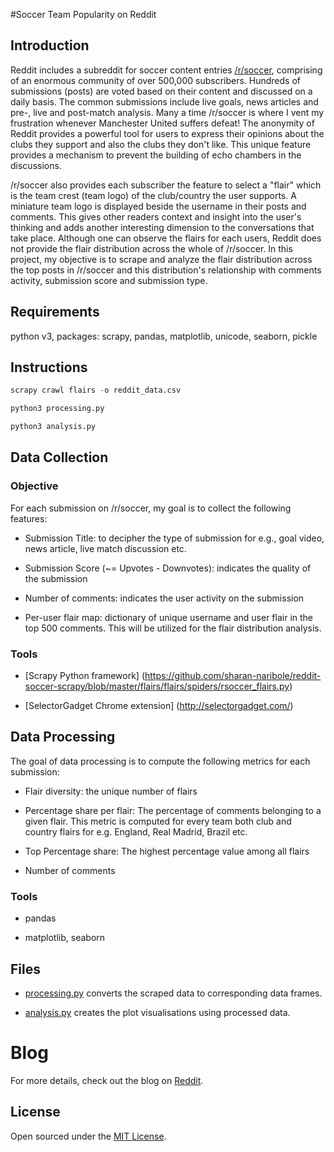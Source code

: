 #Soccer Team Popularity on Reddit

## Introduction

Reddit includes a subreddit for soccer content entries [/r/soccer](https://www.reddit.com/r/soccer/), comprising of an enormous community of over 500,000 subscribers. Hundreds of submissions (posts) are voted based on their content and discussed on a daily basis. The common submissions include live goals, news articles and pre-, live and post-match analysis. Many a time /r/soccer is where I vent my frustration whenever Manchester United suffers defeat!  The anonymity of Reddit provides a powerful tool for users to express their opinions about the clubs they support and also the clubs they don't like. This unique feature provides a mechanism to prevent the building of echo chambers in the discussions.

/r/soccer also provides each subscriber the feature to select a "flair" which is the team crest (team logo) of the club/country the user supports. A miniature team logo is displayed beside the username in their posts and comments. This gives other readers context and insight into the user's thinking and adds another interesting dimension to the conversations that take place. Although one can observe the flairs for each users, Reddit does not provide the flair distribution across the whole of /r/soccer. In this project, my objective is to scrape and analyze the flair distribution across the top posts in /r/soccer and this distribution's relationship with comments activity, submission score and submission type. 

## Requirements

python v3, packages: scrapy, pandas, matplotlib, unicode, seaborn, pickle


## Instructions

```python
scrapy crawl flairs -o reddit_data.csv

python3 processing.py

python3 analysis.py
```

## Data Collection

### Objective

For each submission on /r/soccer, my goal is to collect the following features:

- Submission Title: to decipher the type of submission for e.g., goal video, news article, live match discussion etc.

- Submission Score (~= Upvotes - Downvotes): indicates the quality of the submission

- Number of comments: indicates the user activity on the submission

- Per-user flair map: dictionary of unique username and user flair  in the top 500 comments. This will be utilized for the flair distribution analysis.

### Tools

- [Scrapy Python framework] (https://github.com/sharan-naribole/reddit-soccer-scrapy/blob/master/flairs/flairs/spiders/rsoccer_flairs.py) 

- [SelectorGadget Chrome extension] (http://selectorgadget.com/)  

## Data Processing

The goal of data processing is to compute the following metrics for each submission:

- Flair diversity: the unique number of flairs

- Percentage share per flair: The percentage of comments belonging to a given flair. This metric is computed for every team both club and country flairs for e.g. England, Real Madrid, Brazil etc.

- Top Percentage share: The highest percentage value among all flairs

- Number of comments

### Tools

- pandas

- matplotlib, seaborn

## Files

- [processing.py](https://github.com/sharan-naribole/reddit-soccer-scrapy/blob/master/processing.py) converts the scraped data to corresponding data frames. 

- [analysis.py](https://github.com/sharan-naribole/reddit-soccer-scrapy/blob/master/analysis.py) creates the plot visualisations using processed data.

# Blog

For more details, check out the blog on [Reddit](https://www.reddit.com/r/soccer/comments/5y5h8s/flair_activity_in_rsoccer/).

## License

Open sourced under the [MIT License](LICENSE.md).
